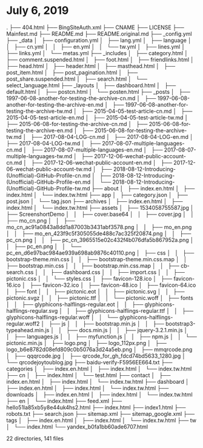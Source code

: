 # July 6, 2019

.
├── 404.html
├── BingSiteAuth.xml
├── CNAME
├── LICENSE
├── Mainfest.md
├── README.md
├── README.original.md
├── _config.yml
├── _data
│   ├── configuration.yml
│   ├── lang.yml
│   ├── language
│   │   ├── cn.yml
│   │   ├── en.yml
│   │   └── tw.yml
│   ├── lines.yml
│   ├── links.yml
│   └── metas.yml
├── _includes
│   ├── category.html
│   ├── comment.suspended.html
│   ├── foot.html
│   ├── friendlinks.html
│   ├── head.html
│   ├── header.html
│   ├── masthead.html
│   ├── post_item.html
│   ├── post_pagination.html
│   ├── post_share.suspended.html
│   ├── search.html
│   └── select_language.html
├── _layouts
│   ├── dashboard.html
│   ├── default.html
│   ├── postcn.html
│   └── posten.html
├── _posts
│   ├── 1997-06-08-another-for-testing-the-archive-cn.md
│   ├── 1997-06-08-another-for-testing-the-archive-en.md
│   ├── 1997-06-08-another-for-testing-the-archive-tw.md
│   ├── 2015-04-05-test-article-cn.md
│   ├── 2015-04-05-test-article-en.md
│   ├── 2015-04-05-test-article-tw.md
│   ├── 2015-06-08-for-testing-the-archive-cn.md
│   ├── 2015-06-08-for-testing-the-archive-en.md
│   ├── 2015-06-08-for-testing-the-archive-tw.md
│   ├── 2017-08-04-LOG-cn.md
│   ├── 2017-08-04-LOG-en.md
│   ├── 2017-08-04-LOG-tw.md
│   ├── 2017-08-07-multiple-languages-cn.md
│   ├── 2017-08-07-multiple-languages-en.md
│   ├── 2017-08-07-multiple-languages-tw.md
│   ├── 2017-12-06-wechat-public-account-cn.md
│   ├── 2017-12-06-wechat-public-account-en.md
│   ├── 2017-12-06-wechat-public-account-tw.md
│   ├── 2018-08-12-Introducing-(Unofficial)-GitHub-Profile-cn.md
│   ├── 2018-08-12-Introducing-(Unofficial)-GitHub-Profile-en.md
│   └── 2018-08-12-Introducing-(Unofficial)-GitHub-Profile-tw.md
├── about
│   ├── index.en.html
│   ├── index.html
│   └── index.tw.html
├── app
│   ├── category.json
│   ├── post.json
│   └── tag.json
├── archives
│   ├── index.en.html
│   ├── index.html
│   └── index.tw.html
├── assets
│   ├── 1534058755587.jpg
│   ├── ScreenshortDemo
│   │   ├── cover.base64
│   │   ├── cover.jpg
│   │   ├── mo_cn.png
│   │   ├── mo_cn_ac91a0843a8dd1a87003b3431abf3578.png
│   │   ├── mo_en.png
│   │   ├── mo_en_423f9c5f305055de488c7ac325f20874.png
│   │   ├── pc_cn.png
│   │   ├── pc_cn_3965515e02c432f4b076dfa5b867952a.png
│   │   ├── pc_en.png
│   │   └── pc_en_d6e97bac984ae939a698ab9876c40110.png
│   ├── css
│   │   ├── bootstrap-theme.min.css
│   │   ├── bootstrap-theme.min.css.map
│   │   ├── bootstrap.min.css
│   │   ├── bootstrap.min.css.map
│   │   ├── cb-search.css
│   │   ├── dashboard.css
│   │   ├── import.css
│   │   ├── pictonic.css
│   │   └── styles.css
│   ├── favicon-128.ico
│   ├── favicon-16.ico
│   ├── favicon-32.ico
│   ├── favicon-48.ico
│   ├── favicon-64.ico
│   ├── font
│   │   ├── pictonic.eot
│   │   ├── pictonic.svg
│   │   ├── pictonic.svgz
│   │   ├── pictonic.ttf
│   │   └── pictonic.woff
│   ├── fonts
│   │   ├── glyphicons-halflings-regular.eot
│   │   ├── glyphicons-halflings-regular.svg
│   │   ├── glyphicons-halflings-regular.ttf
│   │   ├── glyphicons-halflings-regular.woff
│   │   └── glyphicons-halflings-regular.woff2
│   ├── js
│   │   ├── bootstrap.min.js
│   │   ├── bootstrap3-typeahead.min.js
│   │   ├── docs.min.js
│   │   ├── jquery-3.2.1.min.js
│   │   ├── languages.js
│   │   ├── myfunction.js
│   │   ├── npm.js
│   │   └── pictonic.min.js
│   ├── logo.png
│   ├── logo_112px.png
│   ├── logo_b6e8782d08efd809c0b5076a3d24a5eb.png
│   ├── mmqrcode.png
│   ├── qqqrcode.jpg
│   ├── qrcode_for_gh_fdcd74bd5633_1280.jpg
│   └── qrcodejoytoublog.jpg
├── baidu-verify-F5956EE664.txt
├── categories
│   ├── index.en.html
│   ├── index.html
│   └── index.tw.html
├── cn
│   ├── index.html
│   └── test.html
├── contact
│   ├── index.en.html
│   ├── index.html
│   └── index.tw.html
├── dashboard
│   ├── index.en.html
│   ├── index.html
│   └── index.tw.html
├── downloads
│   ├── index.en.html
│   ├── index.html
│   └── index.tw.html
├── en
│   └── index.html
├── feed.xml
├── hello51la85xb5y8e44uk4hs2.html
├── index.html
├── index1.html
├── robots.txt
├── search.json
├── sitemap.xml
├── sitemap_google.xml
├── tags
│   ├── index.en.html
│   ├── index.html
│   └── index.tw.html
├── tw
│   └── index.html
└── yandex_b0fa1bb60ade6707.html

22 directories, 141 files